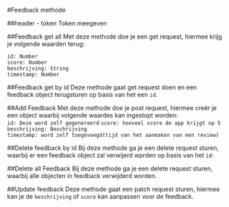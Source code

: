 #Feedback methode

##header - token
Token meegeven

##Feedback get all
Met deze methode doe je een get request, hiermee krijg je volgende waarden terug:

`id: Number`  
`score: Number`  
`beschrijving: String`  
`timestamp: Number`

##Feedback get by id
Deze methode gaat get request doen en een feedback object terugsturen op basis van het een `id`.


##Add Feedback
Met deze methode doe je post request, hiermee creër je een object waarbij volgende waardes kan ingestopt worden:  
`id: Deze word zelf gegenereerd`
`score: hoeveel score de app krijgt op 5 `  
`beschrijving: Beschrijving`  
`timestamp: word zelf toegevoegd(tijd van het aanmaken van een review)`  

##Delete feedback by id
Bij deze methode ga je een delete request sturen, waarbij er een feedback object zal verwijerd wprden op basis van het `id`:


##Delete all Feedback
Bij deze methode ga je een delete request sturen, waarbij alle objecten in feedback verwijderd worden.

##Update feedback
Deze methode gaat een patch request sturen, hiermee kan je de `beschrijving` of `score` kan aanpassen voor de feedback.
